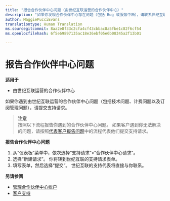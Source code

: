 ```yaml
---
title: "报告合作伙伴中心问题（由世纪互联运营的合作伙伴中心）"
description: "如果你发现合作伙伴中心存在问题（包括 Bug 或服务中断），请联系世纪互联。"
author: MaggiePucciEvans
translationtype: Human Translation
ms.sourcegitcommit: 8aa2e8f33c2cfa4cf43cbbac8a5fbe1c82f6cf54
ms.openlocfilehash: 6f5e69897135ac18e36ebf05e6b08345a2f13b01

---
```



# 报告合作伙伴中心问题 


**适用于**

-   由世纪互联运营的合作伙伴中心


如果你遇到由世纪互联运营的合作伙伴中心问题（包括技术问题、计费问题以及订阅管理问题），请提交支持请求。 

>**注意**<br>按照以下流程报告你遇到的合作伙伴中心问题。 如果客户遇到你无法解决的问题，请按照[代表客户报告问题](report-problems-on-behalf-of-a-customer.md)中的流程代表他们提交支持请求。

**报告合作伙伴中心问题**

1.  从“仪表板”菜单中，依次选择“支持请求”&gt;“合作伙伴中心请求”。
2.  选择“新建请求”。 你将转到世纪互联的支持请求表单。 
3.  填写表单，然后选择“提交”。 世纪互联的支持代表将直接与你联系。

**另请参阅**

-   [管理合作伙伴中心帐户](partner-center-account-setup.md)
-   [客户支持](customer-support.md)

 







<!--HONumber=Oct16_HO3-->


